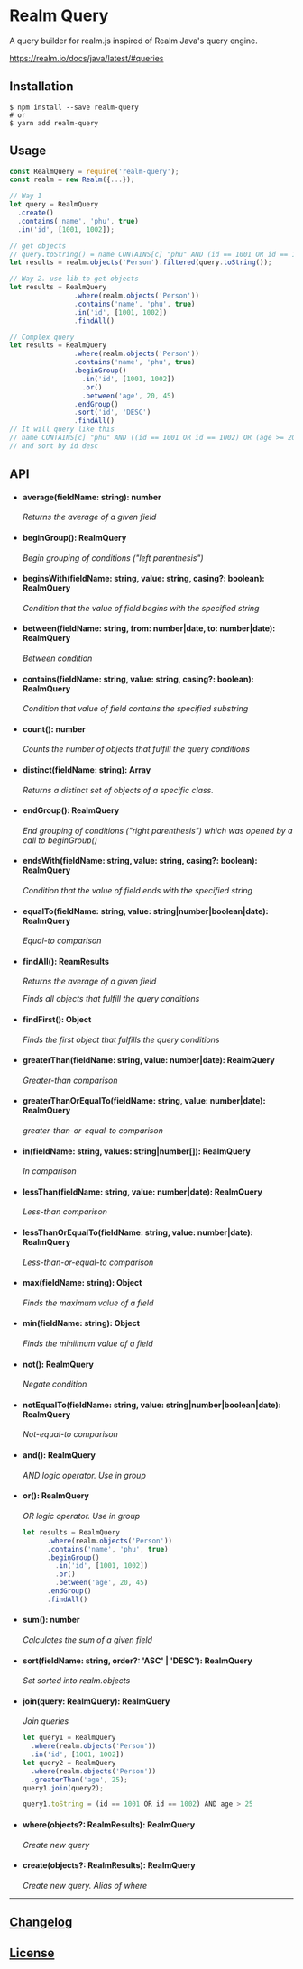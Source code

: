 # Realm Query

A query builder for realm.js inspired of Realm Java's query engine.

https://realm.io/docs/java/latest/#queries

## Installation

```console
$ npm install --save realm-query
# or
$ yarn add realm-query
```

## Usage

```javascript
const RealmQuery = require('realm-query');
const realm = new Realm({...});

// Way 1
let query = RealmQuery
  .create()
  .contains('name', 'phu', true)
  .in('id', [1001, 1002]);

// get objects
// query.toString() = name CONTAINS[c] "phu" AND (id == 1001 OR id == 1002)
let results = realm.objects('Person').filtered(query.toString());

// Way 2. use lib to get objects
let results = RealmQuery
                .where(realm.objects('Person'))
                .contains('name', 'phu', true)
                .in('id', [1001, 1002])
                .findAll()

// Complex query
let results = RealmQuery
                .where(realm.objects('Person'))
                .contains('name', 'phu', true)
                .beginGroup()
                  .in('id', [1001, 1002])
                  .or()
                  .between('age', 20, 45)
                .endGroup()
                .sort('id', 'DESC')
                .findAll()
// It will query like this
// name CONTAINS[c] "phu" AND ((id == 1001 OR id == 1002) OR (age >= 20 AND age <= 45))
// and sort by id desc
```

## API

- #### average(fieldName: string): number
  _Returns the average of a given field_

- #### beginGroup(): RealmQuery
  _Begin grouping of conditions ("left parenthesis")_

- #### beginsWith(fieldName: string, value: string, casing?: boolean): RealmQuery
  _Condition that the value of field begins with the specified string_

- #### between(fieldName: string, from: number|date, to: number|date): RealmQuery
  _Between condition_

- #### contains(fieldName: string, value: string, casing?: boolean): RealmQuery
  _Condition that value of field contains the specified substring_

- #### count(): number
  _Counts the number of objects that fulfill the query conditions_

- #### distinct(fieldName: string): Array<ResultItem>
  _Returns a distinct set of objects of a specific class._

- #### endGroup(): RealmQuery
  _End grouping of conditions ("right parenthesis") which was opened by a call to beginGroup()_

- #### endsWith(fieldName: string, value: string, casing?: boolean): RealmQuery
  _Condition that the value of field ends with the specified string_

- #### equalTo(fieldName: string, value: string|number|boolean|date): RealmQuery
  _Equal-to comparison_

- #### findAll(): ReamResults
  _Returns the average of a given field_

  _Finds all objects that fulfill the query conditions_

- #### findFirst(): Object
  
  _Finds the first object that fulfills the query conditions_

- #### greaterThan(fieldName: string, value: number|date): RealmQuery
  _Greater-than comparison_

- #### greaterThanOrEqualTo(fieldName: string, value: number|date): RealmQuery
  _greater-than-or-equal-to comparison_

- #### in(fieldName: string, values: string|number[]): RealmQuery
  _In comparison_

- #### lessThan(fieldName: string, value: number|date): RealmQuery
  _Less-than comparison_

- #### lessThanOrEqualTo(fieldName: string, value: number|date): RealmQuery
  _Less-than-or-equal-to comparison_

- #### max(fieldName: string): Object
  _Finds the maximum value of a field_

- #### min(fieldName: string): Object
  _Finds the miniimum value of a field_

- #### not(): RealmQuery
  _Negate condition_
  
- #### notEqualTo(fieldName: string, value: string|number|boolean|date): RealmQuery
  _Not-equal-to comparison_
  
- #### and(): RealmQuery
  _AND logic operator. Use in group_
  
- #### or(): RealmQuery
  _OR logic operator. Use in group_
  ```javascript
  let results = RealmQuery
        .where(realm.objects('Person'))
        .contains('name', 'phu', true)
        .beginGroup()
          .in('id', [1001, 1002])
          .or()
          .between('age', 20, 45)
        .endGroup()
        .findAll()
  ```

- #### sum(): number
  _Calculates the sum of a given field_

- #### sort(fieldName: string, order?: 'ASC' | 'DESC'): RealmQuery
  _Set sorted into realm.objects_

- #### join(query: RealmQuery): RealmQuery
  _Join queries_
  ```javascript
  let query1 = RealmQuery
    .where(realm.objects('Person'))
    .in('id', [1001, 1002])
  let query2 = RealmQuery
    .where(realm.objects('Person'))
    .greaterThan('age', 25);
  query1.join(query2);
  
  query1.toString = (id == 1001 OR id == 1002) AND age > 25
  ```

- #### where(objects?: RealmResults): RealmQuery
  _Create new query_

- #### create(objects?: RealmResults): RealmQuery
  _Create new query. Alias of where_

---

## [Changelog](CHANGELOG.md)

## [License](LICENSE)